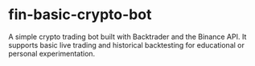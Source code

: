 # fin-basic-crypto-bot

A simple crypto trading bot built with Backtrader and the Binance API. It supports basic live trading and historical backtesting for educational or personal experimentation.
